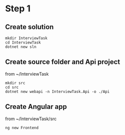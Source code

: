 # Step 1
## Create solution

```
mkdir InterviewTask
cd InterviewTask
dotnet new sln
```

## Create source folder and Api project
from ~/InterviewTask
```
mkdir src
cd src
dotnet new webapi -n InterviewTask.Api -o ./Api
```

## Create Angular app
from ~/InterviewTask/src
```
ng new Frontend
```